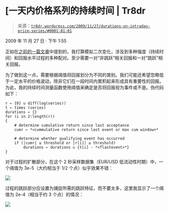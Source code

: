 <!--yml

类别：未分类

日期：2024-05-18 15:36:55

-->

# [一天内价格系列的持续时间 | Tr8dr

> 来源：[`tr8dr.wordpress.com/2009/11/27/durations-on-intraday-price-series/#0001-01-01`](https://tr8dr.wordpress.com/2009/11/27/durations-on-intraday-price-series/#0001-01-01)

2009 年 11 月 27 日 · 下午 1:55

正如在[之前的一篇文章](https://tr8dr.wordpress.com/2009/11/26/rethinking-variance/)中提到的，我打算模拟二次变化，涉及到多种强度（持续时间）和回报水平过程的多种配对。至少需要一对“非跳跃”相关回报和一对“跳跃”相关回报。

为了做到这一点，需要根据阈值将回报划分为不同的类别。我们可能还希望忽略低于一定水平的价格波动，除非它们在一段时间内累积起来形成具有重要性的回报。为此，我的持续时间测量函数使用阈值来确定是否将回报视为事件或不是。伪代码如下：

```
r ← {0} ∪ diff(log(series))
t ← times (series)
durations ← {}
for (i in 2:length(r))
{
    # determine cumulative return since last acceptance
    cumr ← *<cummulative return since last event or max cum window>*

    # determine whether qualifying event has occurred
    if (|cumr| ≥ threshold or |r[i]| ≥ threshold)
        durations ← durations ∪ {t[i] - *<Tlastevent>*}
}

```

对于过程的扩散部分，在这个 2 秒采样数据集（EUR/USD 低流动性时期）中，一个阈值为 3e-5（大约相当于 1/2 个点）似乎效果不错：

![](https://tr8dr.wordpress.com/wp-content/uploads/2009/11/picture-115.png)

过程的跳跃部分应设置为捕捉所需的跳跃特征，而不要太多，这里我显示了一个阈值为 2e-4（相当于约 3 个点）的情况：

![](https://tr8dr.wordpress.com/wp-content/uploads/2009/11/picture-215.png)
